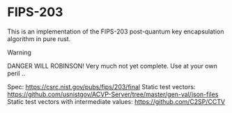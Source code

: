 # FIPS-203

This is an implementation of the FIPS-203 post-quantum key encapsulation algorithm in pure rust.

> [!WARNING]
> DANGER WILL ROBINSON! Very much not yet complete. Use at your own peril ..

Spec: https://csrc.nist.gov/pubs/fips/203/final
Static test vectors: https://github.com/usnistgov/ACVP-Server/tree/master/gen-val/json-files
Static test vectors with intermediate values: https://github.com/C2SP/CCTV
